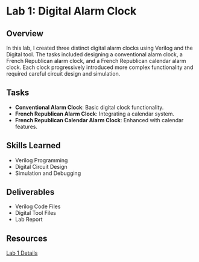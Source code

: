 # Lab 1: Digital Alarm Clock

## Overview
In this lab, I created three distinct digital alarm clocks using Verilog and the Digital tool. The tasks included designing a conventional alarm clock, a French Republican alarm clock, and a French Republican calendar alarm clock. Each clock progressively introduced more complex functionality and required careful circuit design and simulation.

## Tasks
- **Conventional Alarm Clock**: Basic digital clock functionality.
- **French Republican Alarm Clock**: Integrating a calendar system.
- **French Republican Calendar Alarm Clock**: Enhanced with calendar features.

## Skills Learned
- Verilog Programming
- Digital Circuit Design
- Simulation and Debugging

## Deliverables
- Verilog Code Files
- Digital Tool Files
- Lab Report

## Resources
[Lab 1 Details](https://cse140l.github.io/fa24-labs/docs/lab1/)

